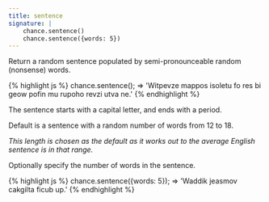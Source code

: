 ```yaml
---
title: sentence
signature: |
    chance.sentence()
    chance.sentence({words: 5})
---
```


Return a random sentence populated by semi-pronounceable random (nonsense) words.

{% highlight js %}
  chance.sentence();
  => 'Witpevze mappos isoletu fo res bi geow pofin mu rupoho revzi utva ne.'
{% endhighlight %}

The sentence starts with a capital letter, and ends with a period.

Default is a sentence with a random number of words from 12 to 18.

*This length is chosen as the default as it works out to the average English
sentence is in that range.*

Optionally specify the number of words in the sentence.

{% highlight js %}
  chance.sentence({words: 5});
  => 'Waddik jeasmov cakgilta ficub up.'
{% endhighlight %}
